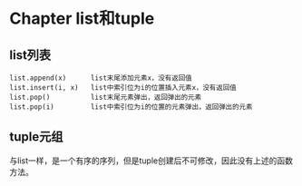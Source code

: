 # Chapter list和tuple

## list列表

```
list.append(x)      list末尾添加元素x，没有返回值
list.insert(i, x)   list中索引位为i的位置插入元素x，没有返回值
list.pop()          list末尾元素弹出，返回弹出的元素
list.pop(i)         list中索引位为i的位置的元素弹出，返回弹出的元素
```


## tuple元组

与list一样，是一个有序的序列，但是tuple创建后不可修改，因此没有上述的函数方法。
